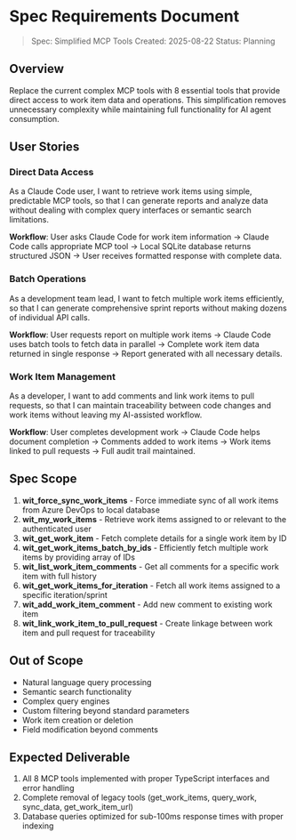 # Spec Requirements Document

> Spec: Simplified MCP Tools
> Created: 2025-08-22
> Status: Planning

## Overview

Replace the current complex MCP tools with 8 essential tools that provide direct access to work item data and operations. This simplification removes unnecessary complexity while maintaining full functionality for AI agent consumption.

## User Stories

### Direct Data Access

As a Claude Code user, I want to retrieve work items using simple, predictable MCP tools, so that I can generate reports and analyze data without dealing with complex query interfaces or semantic search limitations.

**Workflow**: User asks Claude Code for work item information → Claude Code calls appropriate MCP tool → Local SQLite database returns structured JSON → User receives formatted response with complete data.

### Batch Operations

As a development team lead, I want to fetch multiple work items efficiently, so that I can generate comprehensive sprint reports without making dozens of individual API calls.

**Workflow**: User requests report on multiple work items → Claude Code uses batch tools to fetch data in parallel → Complete work item data returned in single response → Report generated with all necessary details.

### Work Item Management

As a developer, I want to add comments and link work items to pull requests, so that I can maintain traceability between code changes and work items without leaving my AI-assisted workflow.

**Workflow**: User completes development work → Claude Code helps document completion → Comments added to work items → Work items linked to pull requests → Full audit trail maintained.

## Spec Scope

1. **wit_force_sync_work_items** - Force immediate sync of all work items from Azure DevOps to local database
2. **wit_my_work_items** - Retrieve work items assigned to or relevant to the authenticated user
3. **wit_get_work_item** - Fetch complete details for a single work item by ID
4. **wit_get_work_items_batch_by_ids** - Efficiently fetch multiple work items by providing array of IDs
5. **wit_list_work_item_comments** - Get all comments for a specific work item with full history
6. **wit_get_work_items_for_iteration** - Fetch all work items assigned to a specific iteration/sprint
7. **wit_add_work_item_comment** - Add new comment to existing work item
8. **wit_link_work_item_to_pull_request** - Create linkage between work item and pull request for traceability

## Out of Scope

- Natural language query processing
- Semantic search functionality
- Complex query engines
- Custom filtering beyond standard parameters
- Work item creation or deletion
- Field modification beyond comments

## Expected Deliverable

1. All 8 MCP tools implemented with proper TypeScript interfaces and error handling
2. Complete removal of legacy tools (get_work_items, query_work, sync_data, get_work_item_url)
3. Database queries optimized for sub-100ms response times with proper indexing